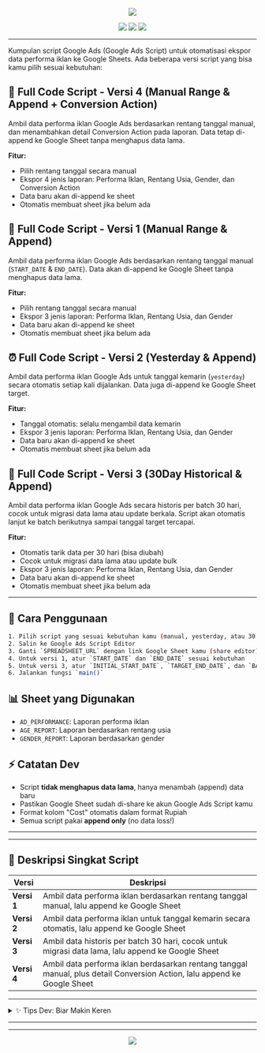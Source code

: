 
<p align="center">
	<img src="https://readme-typing-svg.demolab.com?font=Fira+Code&size=22&pause=1000&color=36BCF7&center=true&vCenter=true&width=440&lines=ScriptAds+🚀+Google+Ads+to+Google+Sheets"/>
</p>

<p align="center">
	<img src="https://img.shields.io/badge/Google%20Ads%20Script-Automation-blue?style=for-the-badge"/>
	<img src="https://img.shields.io/badge/Google%20Sheets-Integration-green?style=for-the-badge"/>
	<img src="https://img.shields.io/badge/Append%20Only-No%20Data%20Loss-orange?style=for-the-badge"/>
</p>

---


Kumpulan script Google Ads (Google Ads Script) untuk otomatisasi ekspor data performa iklan ke Google Sheets. Ada beberapa versi script yang bisa kamu pilih sesuai kebutuhan:
## 🧩 Full Code Script - Versi 4 (Manual Range & Append + Conversion Action)
Ambil data performa iklan Google Ads berdasarkan rentang tanggal manual, dan menambahkan detail Conversion Action pada laporan. Data tetap di-append ke Google Sheet tanpa menghapus data lama.

**Fitur:**
- Pilih rentang tanggal secara manual
- Ekspor 4 jenis laporan: Performa Iklan, Rentang Usia, Gender, dan Conversion Action
- Data baru akan di-append ke sheet
- Otomatis membuat sheet jika belum ada


## 📝 Full Code Script - Versi 1 (Manual Range & Append)
Ambil data performa iklan Google Ads berdasarkan rentang tanggal manual (`START_DATE` & `END_DATE`). Data akan di-append ke Google Sheet tanpa menghapus data lama.

**Fitur:**
- Pilih rentang tanggal secara manual
- Ekspor 3 jenis laporan: Performa Iklan, Rentang Usia, dan Gender
- Data baru akan di-append ke sheet
- Otomatis membuat sheet jika belum ada


## ⏰ Full Code Script - Versi 2 (Yesterday & Append)
Ambil data performa iklan Google Ads untuk tanggal kemarin (`yesterday`) secara otomatis setiap kali dijalankan. Data juga di-append ke Google Sheet target.

**Fitur:**
- Tanggal otomatis: selalu mengambil data kemarin
- Ekspor 3 jenis laporan: Performa Iklan, Rentang Usia, dan Gender
- Data baru akan di-append ke sheet
- Otomatis membuat sheet jika belum ada

## 📅 Full Code Script - Versi 3 (30Day Historical & Append)
Ambil data performa iklan Google Ads secara historis per batch 30 hari, cocok untuk migrasi data lama atau update berkala. Script akan otomatis lanjut ke batch berikutnya sampai tanggal target tercapai.

**Fitur:**
- Otomatis tarik data per 30 hari (bisa diubah)
- Cocok untuk migrasi data lama atau update bulk
- Ekspor 3 jenis laporan: Performa Iklan, Rentang Usia, dan Gender
- Data baru akan di-append ke sheet
- Otomatis membuat sheet jika belum ada


---

## 🚦 Cara Penggunaan
```bash
1. Pilih script yang sesuai kebutuhan kamu (manual, yesterday, atau 30 hari historis)
2. Salin ke Google Ads Script Editor
3. Ganti `SPREADSHEET_URL` dengan link Google Sheet kamu (share editor)
4. Untuk versi 1, atur `START_DATE` dan `END_DATE` sesuai kebutuhan
5. Untuk versi 3, atur `INITIAL_START_DATE`, `TARGET_END_DATE`, dan `BATCH_DAYS` jika perlu
6. Jalankan fungsi `main()`
```


## 📊 Sheet yang Digunakan
- `AD_PERFORMANCE`: Laporan performa iklan
- `AGE_REPORT`: Laporan berdasarkan rentang usia
- `GENDER_REPORT`: Laporan berdasarkan gender


## ⚡ Catatan Dev
- Script **tidak menghapus data lama**, hanya menambah (append) data baru
- Pastikan Google Sheet sudah di-share ke akun Google Ads Script kamu
- Format kolom "Cost" otomatis dalam format Rupiah
- Semua script pakai **append only** (no data loss!)

---


---

## 🎯 Deskripsi Singkat Script

| Versi | Deskripsi |
|-------|-----------|
| **Versi 1** | Ambil data performa iklan berdasarkan rentang tanggal manual, lalu append ke Google Sheet |
| **Versi 2** | Ambil data performa iklan untuk tanggal kemarin secara otomatis, lalu append ke Google Sheet |
| **Versi 3** | Ambil data historis per batch 30 hari, cocok untuk migrasi data lama, lalu append ke Google Sheet |
| **Versi 4** | Ambil data performa iklan berdasarkan rentang tanggal manual, plus detail Conversion Action, lalu append ke Google Sheet |

---

<details>
<summary>✨ Tips Dev: Biar Makin Keren</summary>

- Gunakan [VS Code](https://code.visualstudio.com/) biar ngoding makin nyaman
- Commit dengan pesan yang jelas, misal: `feat: add 30Day historical script`
- Pakai badge & animasi di README biar repo makin standout
- Share repo ke teman dev lain 🚀

</details>

---


---

<p align="center">
	<img src="https://readme-typing-svg.demolab.com?font=Fira+Code&size=18&pause=1000&color=F7B801&center=true&vCenter=true&width=380&lines=Update:+21+Oktober+2025"/>
</p>
